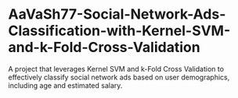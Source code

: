 # AaVaSh77-Social-Network-Ads-Classification-with-Kernel-SVM-and-k-Fold-Cross-Validation
A project that leverages Kernel SVM and k-Fold Cross Validation to effectively classify social network ads based on user demographics, including age and estimated salary.
